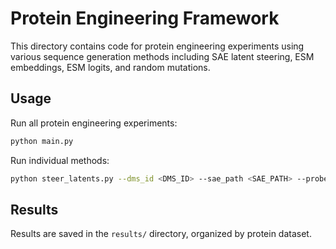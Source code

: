 # Protein Engineering Framework

This directory contains code for protein engineering experiments using various sequence generation methods including SAE latent steering, ESM embeddings, ESM logits, and random mutations.


## Usage

Run all protein engineering experiments:
```bash
python main.py
```

Run individual methods:
```bash
python steer_latents.py --dms_id <DMS_ID> --sae_path <SAE_PATH> --probe_model_path <PROBE_PATH> --mlp_model_path <MLP_PATH> --output_file <OUTPUT>
```

## Results

Results are saved in the `results/` directory, organized by protein dataset. 
